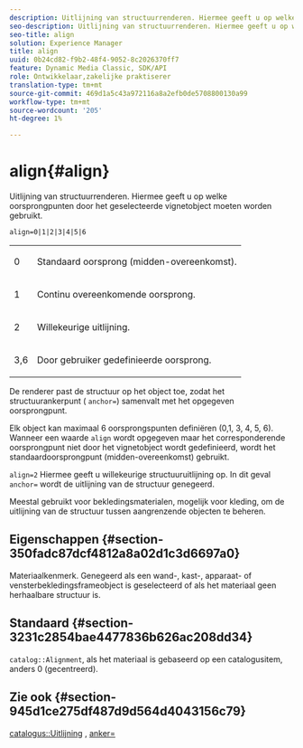 ```yaml
---
description: Uitlijning van structuurrenderen. Hiermee geeft u op welke oorsprongpunten door het geselecteerde vignetobject moeten worden gebruikt.
seo-description: Uitlijning van structuurrenderen. Hiermee geeft u op welke oorsprongpunten door het geselecteerde vignetobject moeten worden gebruikt.
seo-title: align
solution: Experience Manager
title: align
uuid: 0b24cd82-f9b2-48f4-9052-8c2026370ff7
feature: Dynamic Media Classic, SDK/API
role: Ontwikkelaar,zakelijke praktiserer
translation-type: tm+mt
source-git-commit: 469d1a5c43a972116a8a2efb0de5708800130a99
workflow-type: tm+mt
source-wordcount: '205'
ht-degree: 1%

---
```



# align{#align}

Uitlijning van structuurrenderen. Hiermee geeft u op welke oorsprongpunten door het geselecteerde vignetobject moeten worden gebruikt.

`align=0|1|2|3|4|5|6`

<table id="simpletable_D15233999E35488EB2F933BD72798E2F"> 
 <tr class="strow"> 
  <td class="stentry"> <p>0 </p></td> 
  <td class="stentry"> <p>Standaard oorsprong (midden-overeenkomst). </p></td> 
 </tr> 
 <tr class="strow"> 
  <td class="stentry"> <p>1 </p></td> 
  <td class="stentry"> <p>Continu overeenkomende oorsprong. </p></td> 
 </tr> 
 <tr class="strow"> 
  <td class="stentry"> <p>2 </p></td> 
  <td class="stentry"> <p>Willekeurige uitlijning. </p></td> 
 </tr> 
 <tr class="strow"> 
  <td class="stentry"> <p>3,6 </p></td> 
  <td class="stentry"> <p>Door gebruiker gedefinieerde oorsprong. </p></td> 
 </tr> 
</table>

De renderer past de structuur op het object toe, zodat het structuurankerpunt ( `anchor=`) samenvalt met het opgegeven oorsprongpunt.

Elk object kan maximaal 6 oorsprongspunten definiëren (0,1, 3, 4, 5, 6). Wanneer een waarde `align` wordt opgegeven maar het corresponderende oorsprongpunt niet door het vignetobject wordt gedefinieerd, wordt het standaardoorsprongpunt (midden-overeenkomst) gebruikt.

`align=2` Hiermee geeft u willekeurige structuuruitlijning op. In dit geval  `anchor=` wordt de uitlijning van de structuur genegeerd.

Meestal gebruikt voor bekledingsmaterialen, mogelijk voor kleding, om de uitlijning van de structuur tussen aangrenzende objecten te beheren.

## Eigenschappen {#section-350fadc87dcf4812a8a02d1c3d6697a0}

Materiaalkenmerk. Genegeerd als een wand-, kast-, apparaat- of vensterbekledingsframeobject is geselecteerd of als het materiaal geen herhaalbare structuur is.

## Standaard {#section-3231c2854bae4477836b626ac208dd34}

`catalog::Alignment`, als het materiaal is gebaseerd op een catalogusitem, anders 0 (gecentreerd).

## Zie ook {#section-945d1ce275df487d9d564d4043156c79}

[catalogus::Uitlijning](../../../../../ir-api/material-cat/image-rendering-api-ref/c-ir-material-catalog/c-ir-material-data-reference/r-ir-alignment.md#reference-e52152e8dc244d0aa13b40c615d0f399) ,  [anker=](../../../../../ir-api/http-protocol/image-rendering-api-ref/c-ir-http-protocol-ref/c-ir-http-protocol-command-reference/r-ir-http-anchor.md#reference-d53923d785c9442997dc7f2199524c26)
